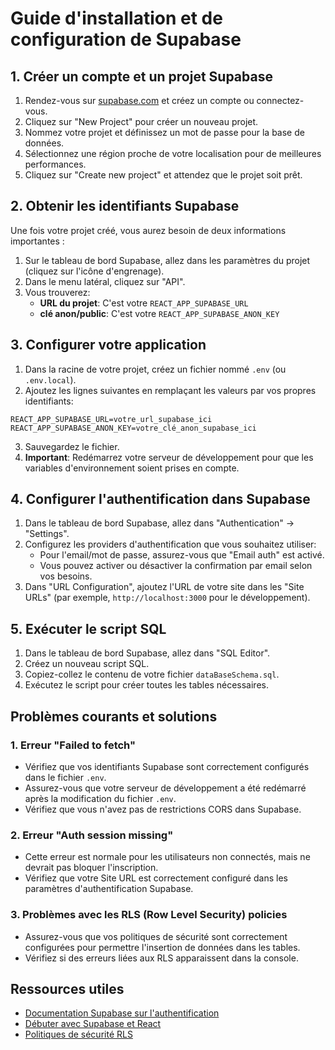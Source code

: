 # Guide d'installation et de configuration de Supabase

## 1. Créer un compte et un projet Supabase

1. Rendez-vous sur [supabase.com](https://supabase.com/) et créez un compte ou connectez-vous.
2. Cliquez sur "New Project" pour créer un nouveau projet.
3. Nommez votre projet et définissez un mot de passe pour la base de données.
4. Sélectionnez une région proche de votre localisation pour de meilleures performances.
5. Cliquez sur "Create new project" et attendez que le projet soit prêt.

## 2. Obtenir les identifiants Supabase

Une fois votre projet créé, vous aurez besoin de deux informations importantes :

1. Sur le tableau de bord Supabase, allez dans les paramètres du projet (cliquez sur l'icône d'engrenage).
2. Dans le menu latéral, cliquez sur "API".
3. Vous trouverez:
   - **URL du projet**: C'est votre `REACT_APP_SUPABASE_URL`
   - **clé anon/public**: C'est votre `REACT_APP_SUPABASE_ANON_KEY`

## 3. Configurer votre application

1. Dans la racine de votre projet, créez un fichier nommé `.env` (ou `.env.local`).
2. Ajoutez les lignes suivantes en remplaçant les valeurs par vos propres identifiants:

```
REACT_APP_SUPABASE_URL=votre_url_supabase_ici
REACT_APP_SUPABASE_ANON_KEY=votre_clé_anon_supabase_ici
```

3. Sauvegardez le fichier.
4. **Important**: Redémarrez votre serveur de développement pour que les variables d'environnement soient prises en compte.

## 4. Configurer l'authentification dans Supabase

1. Dans le tableau de bord Supabase, allez dans "Authentication" → "Settings".
2. Configurez les providers d'authentification que vous souhaitez utiliser:
   - Pour l'email/mot de passe, assurez-vous que "Email auth" est activé.
   - Vous pouvez activer ou désactiver la confirmation par email selon vos besoins.
3. Dans "URL Configuration", ajoutez l'URL de votre site dans les "Site URLs" (par exemple, `http://localhost:3000` pour le développement).

## 5. Exécuter le script SQL

1. Dans le tableau de bord Supabase, allez dans "SQL Editor".
2. Créez un nouveau script SQL.
3. Copiez-collez le contenu de votre fichier `dataBaseSchema.sql`.
4. Exécutez le script pour créer toutes les tables nécessaires.

## Problèmes courants et solutions

### 1. Erreur "Failed to fetch"
- Vérifiez que vos identifiants Supabase sont correctement configurés dans le fichier `.env`.
- Assurez-vous que votre serveur de développement a été redémarré après la modification du fichier `.env`.
- Vérifiez que vous n'avez pas de restrictions CORS dans Supabase.

### 2. Erreur "Auth session missing"
- Cette erreur est normale pour les utilisateurs non connectés, mais ne devrait pas bloquer l'inscription.
- Vérifiez que votre Site URL est correctement configuré dans les paramètres d'authentification Supabase.

### 3. Problèmes avec les RLS (Row Level Security) policies
- Assurez-vous que vos politiques de sécurité sont correctement configurées pour permettre l'insertion de données dans les tables.
- Vérifiez si des erreurs liées aux RLS apparaissent dans la console.

## Ressources utiles

- [Documentation Supabase sur l'authentification](https://supabase.com/docs/guides/auth)
- [Débuter avec Supabase et React](https://supabase.com/docs/guides/getting-started/tutorials/with-react)
- [Politiques de sécurité RLS](https://supabase.com/docs/guides/auth/row-level-security) 